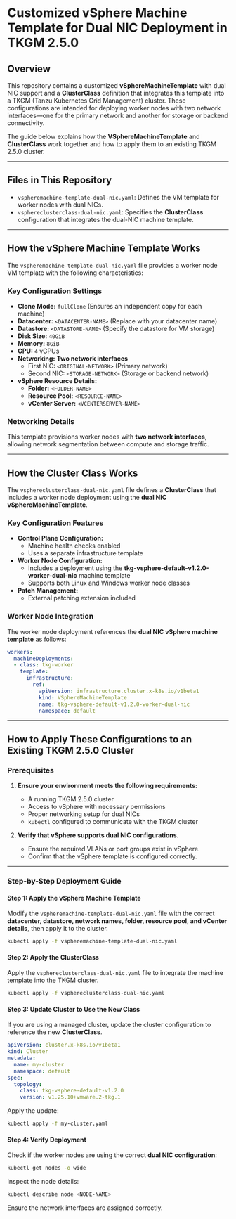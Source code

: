 # **Customized vSphere Machine Template for Dual NIC Deployment in TKGM 2.5.0**

## **Overview**
This repository contains a customized **vSphereMachineTemplate** with dual NIC support and a **ClusterClass** definition that integrates this template into a TKGM (Tanzu Kubernetes Grid Management) cluster. These configurations are intended for deploying worker nodes with two network interfaces—one for the primary network and another for storage or backend connectivity.

The guide below explains how the **VSphereMachineTemplate** and **ClusterClass** work together and how to apply them to an existing TKGM 2.5.0 cluster.

---

## **Files in This Repository**
- `vspheremachine-template-dual-nic.yaml`: Defines the VM template for worker nodes with dual NICs.
- `vsphereclusterclass-dual-nic.yaml`: Specifies the **ClusterClass** configuration that integrates the dual-NIC machine template.

---

## **How the vSphere Machine Template Works**
The `vspheremachine-template-dual-nic.yaml` file provides a worker node VM template with the following characteristics:

### **Key Configuration Settings**
- **Clone Mode:** `fullClone` (Ensures an independent copy for each machine)
- **Datacenter:** `<DATACENTER-NAME>` (Replace with your datacenter name)
- **Datastore:** `<DATASTORE-NAME>` (Specify the datastore for VM storage)
- **Disk Size:** `40GiB`
- **Memory:** `8GiB`
- **CPU:** `4` vCPUs
- **Networking:** **Two network interfaces**
  - First NIC: `<ORIGINAL-NETWORK>` (Primary network)
  - Second NIC: `<STORAGE-NETWORK>` (Storage or backend network)
- **vSphere Resource Details:**
  - **Folder:** `<FOLDER-NAME>`
  - **Resource Pool:** `<RESOURCE-NAME>`
  - **vCenter Server:** `<VCENTERSERVER-NAME>`

### **Networking Details**
This template provisions worker nodes with **two network interfaces**, allowing network segmentation between compute and storage traffic.

---

## **How the Cluster Class Works**
The `vsphereclusterclass-dual-nic.yaml` file defines a **ClusterClass** that includes a worker node deployment using the **dual NIC vSphereMachineTemplate**.

### **Key Configuration Features**
- **Control Plane Configuration:**
  - Machine health checks enabled
  - Uses a separate infrastructure template
- **Worker Node Configuration:**
  - Includes a deployment using the **tkg-vsphere-default-v1.2.0-worker-dual-nic** machine template
  - Supports both Linux and Windows worker node classes
- **Patch Management:**
  - External patching extension included

### **Worker Node Integration**
The worker node deployment references the **dual NIC vSphere machine template** as follows:

```yaml
workers:
  machineDeployments:
  - class: tkg-worker
    template:
      infrastructure:
        ref:
          apiVersion: infrastructure.cluster.x-k8s.io/v1beta1
          kind: VSphereMachineTemplate
          name: tkg-vsphere-default-v1.2.0-worker-dual-nic
          namespace: default
```

---

## **How to Apply These Configurations to an Existing TKGM 2.5.0 Cluster**

### **Prerequisites**
1. **Ensure your environment meets the following requirements:**
   - A running TKGM 2.5.0 cluster
   - Access to vSphere with necessary permissions
   - Proper networking setup for dual NICs
   - `kubectl` configured to communicate with the TKGM cluster

2. **Verify that vSphere supports dual NIC configurations.**
   - Ensure the required VLANs or port groups exist in vSphere.
   - Confirm that the vSphere template is configured correctly.

---

### **Step-by-Step Deployment Guide**

#### **Step 1: Apply the vSphere Machine Template**
Modify the `vspheremachine-template-dual-nic.yaml` file with the correct **datacenter, datastore, network names, folder, resource pool, and vCenter details**, then apply it to the cluster.

```bash
kubectl apply -f vspheremachine-template-dual-nic.yaml
```

#### **Step 2: Apply the ClusterClass**
Apply the `vsphereclusterclass-dual-nic.yaml` file to integrate the machine template into the TKGM cluster.

```bash
kubectl apply -f vsphereclusterclass-dual-nic.yaml
```

#### **Step 3: Update Cluster to Use the New Class**
If you are using a managed cluster, update the cluster configuration to reference the new **ClusterClass**.

```yaml
apiVersion: cluster.x-k8s.io/v1beta1
kind: Cluster
metadata:
  name: my-cluster
  namespace: default
spec:
  topology:
    class: tkg-vsphere-default-v1.2.0
    version: v1.25.10+vmware.2-tkg.1
```

Apply the update:

```bash
kubectl apply -f my-cluster.yaml
```

#### **Step 4: Verify Deployment**
Check if the worker nodes are using the correct **dual NIC configuration**:

```bash
kubectl get nodes -o wide
```

Inspect the node details:

```bash
kubectl describe node <NODE-NAME>
```

Ensure the network interfaces are assigned correctly.

